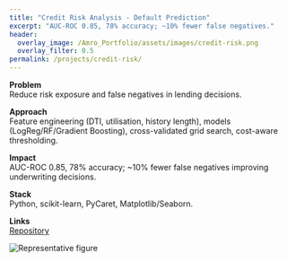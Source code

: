 ```yaml
---
title: "Credit Risk Analysis - Default Prediction"
excerpt: "AUC-ROC 0.85, 78% accuracy; ~10% fewer false negatives."
header:
  overlay_image: /Amro_Portfolio/assets/images/credit-risk.png
  overlay_filter: 0.5
permalink: /projects/credit-risk/
---
```


**Problem**  
Reduce risk exposure and false negatives in lending decisions.

**Approach**  
Feature engineering (DTI, utilisation, history length), models (LogReg/RF/Gradient Boosting), cross-validated grid search, cost-aware thresholding.

**Impact**  
AUC-ROC 0.85, 78% accuracy; ~10% fewer false negatives improving underwriting decisions.

**Stack**  
Python, scikit-learn, PyCaret, Matplotlib/Seaborn.

**Links**  
[Repository](https://github.com/Amro6625/Credit-Risk-Analysis)

![Representative figure](/Amro_Portfolio/assets/images/credit-risk.png)